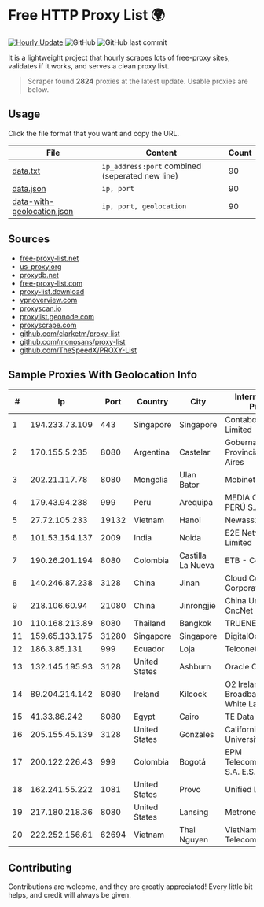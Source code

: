 
# Free HTTP Proxy List 🌍

[![Hourly Update](https://github.com/mertguvencli/http-proxy-list/actions/workflows/main.yml/badge.svg?branch=main)](https://github.com/mertguvencli/http-proxy-list/actions/workflows/main.yml)
![GitHub](https://img.shields.io/github/license/mertguvencli/http-proxy-list)
![GitHub last commit](https://img.shields.io/github/last-commit/mertguvencli/http-proxy-list)

It is a lightweight project that hourly scrapes lots of free-proxy sites, validates if it works, and serves a clean proxy list.


> Scraper found **2824** proxies at the latest update. Usable proxies are below.

## Usage

Click the file format that you want and copy the URL.


|File|Content|Count|
|----|-------|-----|
|[data.txt](https://raw.githubusercontent.com/mertguvencli/http-proxy-list/main/proxy-list/data.txt)|`ip_address:port` combined (seperated new line)|90|
|[data.json](https://raw.githubusercontent.com/mertguvencli/http-proxy-list/main/proxy-list/data.json)|`ip, port`|90|
|[data-with-geolocation.json](https://raw.githubusercontent.com/mertguvencli/http-proxy-list/main/proxy-list/data-with-geolocation.json)|`ip, port, geolocation`|90|

## Sources

* [free-proxy-list.net](https://free-proxy-list.net)
* [us-proxy.org](https://www.us-proxy.org)
* [proxydb.net](http://proxydb.net)
* [free-proxy-list.com](https://free-proxy-list.com/?page=&port=&type%5B%5D=http&type%5B%5D=https&up_time=0&search=Search)
* [proxy-list.download](https://www.proxy-list.download/HTTP)
* [vpnoverview.com](https://vpnoverview.com/privacy/anonymous-browsing/free-proxy-servers)
* [proxyscan.io](https://www.proxyscan.io)
* [proxylist.geonode.com](https://proxylist.geonode.com/api/proxy-list?limit=300&page=1&sort_by=lastChecked&sort_type=desc&protocols=http,https)
* [proxyscrape.com](https://api.proxyscrape.com/v2/?request=displayproxies&protocol=http&timeout=10000&country=all&ssl=all&anonymity=all)
* [github.com/clarketm/proxy-list](https://raw.githubusercontent.com/clarketm/proxy-list/master/proxy-list-raw.txt)
* [github.com/monosans/proxy-list](https://raw.githubusercontent.com/monosans/proxy-list/main/proxies/http.txt)
* [github.com/TheSpeedX/PROXY-List](https://raw.githubusercontent.com/TheSpeedX/PROXY-List/master/http.txt)


## Sample Proxies With Geolocation Info

|#|Ip|Port|Country|City|Internet Service Provider|
|-|--|----|-------|----|-------------------------|
|1|194.233.73.109|443|Singapore|Singapore|Contabo Asia Private Limited|
|2|170.155.5.235|8080|Argentina|Castelar|Gobernacion de la Provincia de Buenos Aires|
|3|202.21.117.78|8080|Mongolia|Ulan Bator|Mobinet LLC|
|4|179.43.94.238|999|Peru|Arequipa|MEDIA COMMERCE PERÚ S.A.C|
|5|27.72.105.233|19132|Vietnam|Hanoi|Newass2011xDSLHN|
|6|101.53.154.137|2009|India|Noida|E2E Networks Limited|
|7|190.26.201.194|8080|Colombia|Castilla La Nueva|ETB - Colombia|
|8|140.246.87.238|3128|China|Jinan|Cloud Computing Corporation|
|9|218.106.60.94|21080|China|Jinrongjie|China Unicom CncNet|
|10|110.168.213.89|8080|Thailand|Bangkok|TRUENET|
|11|159.65.133.175|31280|Singapore|Singapore|DigitalOcean, LLC|
|12|186.3.85.131|999|Ecuador|Loja|Telconet S.A|
|13|132.145.195.93|3128|United States|Ashburn|Oracle Corporation|
|14|89.204.214.142|8080|Ireland|Kilcock|O2 Ireland Fixed Broadband - Eircom White Label|
|15|41.33.86.242|8080|Egypt|Cairo|TE Data|
|16|205.155.45.139|3128|United States|Gonzales|California State University Network|
|17|200.122.226.43|999|Colombia|Bogotá|EPM Telecomunicaciones S.A. E.S.P|
|18|162.241.55.222|1081|United States|Provo|Unified Layer|
|19|217.180.218.36|8080|United States|Lansing|Metronet|
|20|222.252.156.61|62694|Vietnam|Thai Nguyen|VietNam Post and Telecom Corporation|



## Contributing

Contributions are welcome, and they are greatly appreciated! Every
little bit helps, and credit will always be given.

